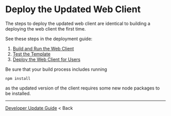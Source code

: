 # Deploy the Updated Web Client

The steps to deploy the updated web client are identical to building a deploying the web client the first time.

See these steps in the deployment guide:

1. [Build and Run the Web Client](./deploy/d3-webclient.md)
2. [Test the Template](./deploy/d4-test.md)
3. [Deploy the Web Client for Users](./deploy/d5-deploy-to-cloud.md)

Be sure that your build process includes running

```
npm install
```

as the updated version of the client requires some new node packages to be installed.

---
[Developer Update Guide](./README.md) < Back